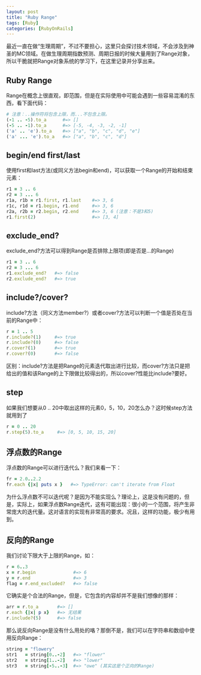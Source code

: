 ```yaml
---
layout: post
title: "Ruby Range"
tags: [Ruby]
categories: [RubyOnRails]
---
```


最近一直在做“生理周期”，不过不要担心，这里只会探讨技术领域，不会涉及到神圣的MC领域。在做生理周期指数预测、周期日报的时候大量用到了Range对象，所以干脆就把Range对象系统的学习下，在这里记录并分享出来。

## Ruby Range

Range在概念上很直观，即范围，但是在实际使用中可能会遇到一些容易混淆的东西，看下面代码：

```ruby
# 注意：..操作符将包含上限，而...不包含上限。
(-1 .. -5).to_a      #=> []
(-5 .. -1).to_a      #=> [-5, -4, -3, -2, -1]
('a' .. 'e').to_a    #=> ["a", "b", "c", "d", "e"]
('a' ... 'e').to_a   #=> ["a", "b", "c", "d"]
``` 
## begin/end first/last

使用first和last方法(或同义方法begin和end)，可以获取一个Range的开始和结束元素：

```ruby
r1 = 3 .. 6
r2 = 3 ... 6
r1a, r1b = r1.first, r1.last    #=> 3, 6
r1c, r1d = r1.begin, r1.end     #=> 3, 6
r2a, r2b = r2.begin, r2.end     #=> 3, 6 (注意：不是3和5)
r1.first(2)                     #=> [3, 4]
```

## exclude_end?
exclude_end?方法可以得到Range是否排除上限项(即是否是...的Range)

```ruby
r1 = 3 .. 6
r2 = 3 ... 6
r1.exclude_end?   #=> false
r2.exclude_end?   #=> true
```

## include?/cover?

include?方法（同义方法member?）或者cover?方法可以判断一个值是否处在当前的Range中：

```ruby
r = 1 .. 5
r.include?(1)     #=> true
r.include?(0)     #=> false
r.cover?(1)       #=> true
r.cover?(0)       #=> false
```

区别：include?方法是把Range的元素迭代取出进行比较，而cover?方法只是把给出的值和该Range的上下限做比较得出的，所以cover?性能比include?要好。

## step

如果我们想要从0 .. 20中取出这样的元素0，5，10，20怎么办？这时候step方法就用到了

```ruby
r = 0 .. 20
r.step(5).to_a     #=> [0, 5, 10, 15, 20]
```

## 浮点数的Range

浮点数的Range可以进行迭代么？我们来看一下：

```ruby
fr = 2.0..2.2
fr.each {|x| puts x }   #=> TypeError: can't iterate from Float
```

为什么浮点数不可以迭代呢？是因为不能实现么？理论上，这是没有问题的，但是，实际上，如果浮点数Range迭代，这有可能出现：很小的一个范围，将产生非常庞大的迭代量。这对语言的实现有非常高的要求。况且，这样的功能，极少有用到。

## 反向的Range

我们讨论下限大于上限的Range，如：

```ruby
r = 6..3
x = r.begin              #=> 6
y = r.end                #=> 3
flag = r.end_excluded?   #=> false
```

它确实是个合法的Range，但是，它包含的内容却并不是我们想像的那样：

```ruby
arr = r.to_a       #=> []
r.each {|x| p x}   #=> 无结果
r.include?(5)      #=> false
```

那么说反向Range是没有什么用处的咯？那倒不是，我们可以在字符串和数组中使用反向Range：

```ruby
string = "flowery"
str1   = string[0..-2]   #=> "flower"
str2   = string[1..-2]   #=> "lower"
str3   = string[-5..-3]  #=> "owe" (其实这是个正向的Range)
```